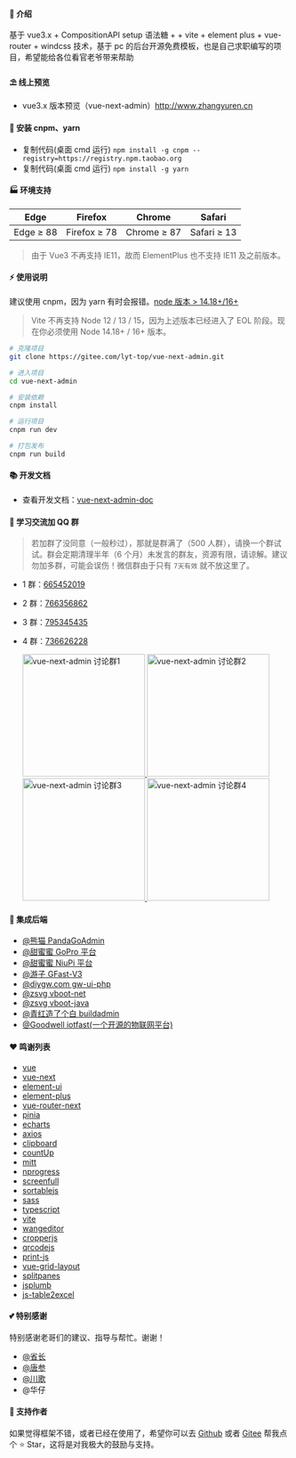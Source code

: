 #### 🌈 介绍

基于 vue3.x + CompositionAPI setup 语法糖 + + vite + element plus + vue-router + windcss  技术，基于 pc 的后台开源免费模板，也是自己求职编写的项目，希望能给各位看官老爷带来帮助

#### ⛱️ 线上预览

- vue3.x 版本预览（vue-next-admin）<a href="https://lyt-top.gitee.io/vue-next-admin-preview/#/login" target="_blank">http://www.zhangyuren.cn</a>

#### 🚧 安装 cnpm、yarn

- 复制代码(桌面 cmd 运行) `npm install -g cnpm --registry=https://registry.npm.taobao.org`
- 复制代码(桌面 cmd 运行) `npm install -g yarn`

#### 🏭 环境支持

| Edge      | Firefox      | Chrome      | Safari      |
| --------- | ------------ | ----------- | ----------- |
| Edge ≥ 88 | Firefox ≥ 78 | Chrome ≥ 87 | Safari ≥ 13 |

> 由于 Vue3 不再支持 IE11，故而 ElementPlus 也不支持 IE11 及之前版本。

#### ⚡ 使用说明

建议使用 cnpm，因为 yarn 有时会报错。<a href="http://nodejs.cn/" target="_blank">node 版本 > 14.18+/16+</a>

> Vite 不再支持 Node 12 / 13 / 15，因为上述版本已经进入了 EOL 阶段。现在你必须使用 Node 14.18+ / 16+ 版本。

```bash
# 克隆项目
git clone https://gitee.com/lyt-top/vue-next-admin.git

# 进入项目
cd vue-next-admin

# 安装依赖
cnpm install

# 运行项目
cnpm run dev

# 打包发布
cnpm run build
```

#### 📚 开发文档

- 查看开发文档：<a href="https://lyt-top.gitee.io/vue-next-admin-doc-preview" target="_blank">vue-next-admin-doc</a>

#### 💯 学习交流加 QQ 群

> 若加群了没同意（一般秒过），那就是群满了（500 人群），请换一个群试试。群会定期清理半年（6 个月）未发言的群友，资源有限，请谅解。建议勿加多群，可能会误伤！微信群由于只有 `7天有效` 就不放这里了。

- 1 群：<a target="_blank" href="https://qm.qq.com/cgi-bin/qm/qr?k=RdUY97Vx0T0vZ_1OOu-X1yFNkWgDwbjC&jump_from=webapi">665452019</a>
- 2 群：<a target="_blank" href="https://qm.qq.com/cgi-bin/qm/qr?k=zVfy3gNy7pNWVK3kMduDzwU369PZg2fw&jump_from=webapi">766356862</a>
- 3 群：<a target="_blank" href="https://qm.qq.com/cgi-bin/qm/qr?k=02EWb5P2JkP-8iwzaDadgFdxA0HSHPpn&jump_from=webapi">795345435</a>
- 4 群：<a target="_blank" href="https://qm.qq.com/cgi-bin/qm/qr?k=0gTFO04WwkeZZ6R4lju6gucbeXHK-wNd&jump_from=webapi">736626228</a>

  <a target="_blank" href="https://qm.qq.com/cgi-bin/qm/qr?k=RdUY97Vx0T0vZ_1OOu-X1yFNkWgDwbjC&jump_from=webapi">
  	<img src="https://img-blog.csdnimg.cn/35e00f12a3fe4820892ec630ca72f15f.png" width="220" height="220" alt="vue-next-admin 讨论群1" title="vue-next-admin 讨论群1"/>
  </a>
  <a target="_blank" href="https://qm.qq.com/cgi-bin/qm/qr?k=zVfy3gNy7pNWVK3kMduDzwU369PZg2fw&jump_from=webapi">
  	<img src="https://img-blog.csdnimg.cn/5f1b548abd9f434eb41edde31d1c1fa9.png" width="220" height="220" alt="vue-next-admin 讨论群2" title="vue-next-admin 讨论群2"/>
  </a>
  <a target="_blank" href="https://qm.qq.com/cgi-bin/qm/qr?k=02EWb5P2JkP-8iwzaDadgFdxA0HSHPpn&jump_from=webapi">
  	<img src="https://img-blog.csdnimg.cn/70c8a012dd304246bddeac2184c4ab3a.png" width="220" height="220" alt="vue-next-admin 讨论群3" title="vue-next-admin 讨论群3"/>
  </a>
  <a target="_blank" href="https://qm.qq.com/cgi-bin/qm/qr?k=0gTFO04WwkeZZ6R4lju6gucbeXHK-wNd&jump_from=webapi">
  	<img src="https://img-blog.csdnimg.cn/e5c9704eed1342bc9d9e74b37203402d.png" width="220" height="220" alt="vue-next-admin 讨论群4" title="vue-next-admin 讨论群4"/>
  </a>

#### 💒 集成后端

- <a target="_blank" href="https://github.com/PandaGoAdmin/PandaX">@熊猫 PandaGoAdmin</a>
- <a target="_blank" href="https://toscode.gitee.com/GionConnection/gopro_free">@甜蜜蜜 GoPro 平台</a>
- <a target="_blank" href="https://gitee.com/GionConnection/niupi-free">@甜蜜蜜 NiuPi 平台</a>
- <a target="_blank" href="https://gitee.com/tiger1103/gfast/tree/os-v3/">@游子 GFast-V3</a>
- <a target="_blank" href="https://gitee.com/diygw/diygw-ui-php/">@diygw.com gw-ui-php</a>
- <a target="_blank" href="https://gitee.com/zsvg/vboot-net">@zsvg vboot-net</a>
- <a target="_blank" href="https://gitee.com/zsvg/vboot-java">@zsvg vboot-java</a>
- <a target="_blank" href="https://gitee.com/wonderful-code/buildadmin">@青红造了个白 buildadmin</a>
- <a target="_blank" href="https://github.com/xiaodingding/iotfast">@Goodwell iotfast(一个开源的物联网平台)</a>

#### ❤️ 鸣谢列表

- <a href="https://github.com/vuejs/vue" target="_blank">vue</a>
- <a href="https://github.com/vuejs/vue-next" target="_blank">vue-next</a>
- <a href="https://github.com/ElemeFE/element" target="_blank">element-ui</a>
- <a href="https://github.com/element-plus/element-plus" target="_blank">element-plus</a>
- <a href="https://github.com/vuejs/vue-router-next" target="_blank">vue-router-next</a>
- <a href="https://github.com/vuejs/pinia" target="_blank">pinia</a>
- <a href="https://github.com/apache/echarts" target="_blank">echarts</a>
- <a href="https://github.com/axios/axios" target="_blank">axios</a>
- <a href="https://github.com/zenorocha/clipboard.js" target="_blank">clipboard</a>
- <a href="https://github.com/inorganik/countUp.js" target="_blank">countUp</a>
- <a href="https://github.com/developit/mitt" target="_blank">mitt</a>
- <a href="https://github.com/rstacruz/nprogress" target="_blank">nprogress</a>
- <a href="https://github.com/sindresorhus/screenfull.js" target="_blank">screenfull</a>
- <a href="https://github.com/SortableJS/Sortable" target="_blank">sortablejs</a>
- <a href="https://github.com/sass/sass" target="_blank">sass</a>
- <a href="https://github.com/microsoft/TypeScript" target="_blank">typescript</a>
- <a href="https://github.com/vitejs/vite" target="_blank">vite</a>
- <a href="https://github.com/wangeditor-team/wangEditor" target="_blank">wangeditor</a>
- <a href="https://github.com/fengyuanchen/cropperjs" target="_blank">cropperjs</a>
- <a href="https://github.com/davidshimjs/qrcodejs" target="_blank">qrcodejs</a>
- <a href="https://github.com/crabbly/Print.js" target="_blank">print-js</a>
- <a href="https://github.com/jbaysolutions/vue-grid-layout" target="_blank">vue-grid-layout</a>
- <a href="https://github.com/antoniandre/splitpanes" target="_blank">splitpanes</a>
- <a href="https://github.com/jsplumb/jsplumb" target="_blank">jsplumb</a>
- <a href="https://github.com/hxj9102/table2excel" target="_blank">js-table2excel</a>

#### 💕 特别感谢

特别感谢老哥们的建议、指导与帮忙。谢谢！

- <a href="https://gitee.com/click33/sa-plus" target="_blank">@省长</a>
- <a href="https://gitee.com/jskz/Jskz-SpringCloud" target="_blank">@唐参</a>
- <a href="https://gitee.com/chuange" target="_blank">@川歌</a>
- @华仔

#### 💌 支持作者

如果觉得框架不错，或者已经在使用了，希望你可以去 <a target="_blank" href="https://github.com/lyt-Top/vue-next-admin">Github</a> 或者
<a target="_blank" href="https://gitee.com/lyt-top/vue-next-admin">Gitee</a> 帮我点个 ⭐ Star，这将是对我极大的鼓励与支持。
